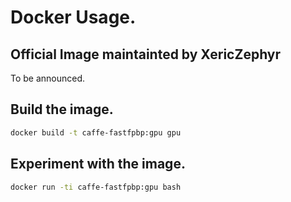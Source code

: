 # Docker Usage.

## Official Image maintainted by XericZephyr

To be announced.

## Build the image.

```bash
docker build -t caffe-fastfpbp:gpu gpu
```

## Experiment with the image.

```bash
docker run -ti caffe-fastfpbp:gpu bash
```

